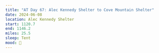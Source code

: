 ```yaml
---
title: "AT Day 67: Alec Kennedy Shelter to Cove Mountain Shelter"
date: 2024-06-08
location: Alec Kennedy Shelter
start: 1120.7
end: 1146.2
miles: 25.5
sleep: Tent
mood: 🙂
---
```

